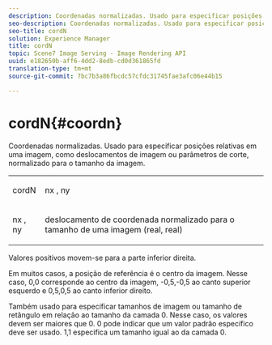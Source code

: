 ```yaml
---
description: Coordenadas normalizadas. Usado para especificar posições relativas em uma imagem, como deslocamentos de imagem ou parâmetros de corte, normalizado para o tamanho da imagem.
seo-description: Coordenadas normalizadas. Usado para especificar posições relativas em uma imagem, como deslocamentos de imagem ou parâmetros de corte, normalizado para o tamanho da imagem.
seo-title: cordN
solution: Experience Manager
title: cordN
topic: Scene7 Image Serving - Image Rendering API
uuid: e182650b-aff6-4dd2-8edb-cd0d361865fd
translation-type: tm+mt
source-git-commit: 7bc7b3a86fbcdc57cfdc31745fae3afc06e44b15

---
```



# cordN{#coordn}

Coordenadas normalizadas. Usado para especificar posições relativas em uma imagem, como deslocamentos de imagem ou parâmetros de corte, normalizado para o tamanho da imagem.

<table id="simpletable_EFA3111DC4B94BAF94715500DB4DD8FB"> 
 <tr class="strow"> 
  <td class="stentry"> <p><span class="codeph"> <span class="varname"> cordN</span></span> </p> </td> 
  <td class="stentry"> <p><span class="codeph"> <span class="varname"> nx</span> </span>, <span class="codeph"><span class="varname"> ny</span></span> </p></td> 
 </tr> 
 <tr class="strow"> 
  <td class="stentry"> <p><span class="codeph"> <span class="varname"> nx</span> </span>, <span class="codeph"><span class="varname"> ny</span></span> </p></td> 
  <td class="stentry"> <p>deslocamento de coordenada normalizado para o tamanho de uma imagem (real, real) </p></td> 
 </tr> 
</table>

Valores positivos movem-se para a parte inferior direita.

Em muitos casos, a posição de referência é o centro da imagem. Nesse caso, 0,0 corresponde ao centro da imagem, -0,5,-0,5 ao canto superior esquerdo e 0,5,0,5 ao canto inferior direito.

Também usado para especificar tamanhos de imagem ou tamanho de retângulo em relação ao tamanho da camada 0. Nesse caso, os valores devem ser maiores que 0. 0 pode indicar que um valor padrão específico deve ser usado. 1,1 especifica um tamanho igual ao da camada 0.
